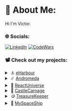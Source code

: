 # 💫 About Me:
Hi I'm Victor.

### 🌐 Socials:
[![LinkedIn](https://img.shields.io/badge/LinkedIn-%230077B5.svg?logo=linkedin&logoColor=white)](https://linkedin.com/in/vlog)
[![CodeWars](https://www.codewars.com/users/thegroosalugg/badges/micro)](https://www.codewars.com/users/thegroosalugg)

### 📽️ Check out my projects:

<details>
  <summary>&nbsp;⚓&nbsp;<a href="https://e-harbour.vercel.app">eHarbour</a></summary>
  <p>
    The original project that I collaborated on can be found here. <a href="https://github.com/Iyayi2/comeGetMe">comeGetMe</a>. I was responsible for writing the entire frontend for this app with React and 
    Typescript. Upon completing this project, I wanted to deploy my own personal copy where I could make my own independent changes and have control of the DB and deployment. Any further improvements that I made 
    to the frontend in my personal copy, I also implemented in the original.
  </p>
  <pre><code>
    Render's servers will hibernate after inactivity and may take a couple of minutes to wake up. 
    No requests are sent on the homepage, please navigate to any other route. 
    A page refresh might be needed if the server does not wake up. 
    Any images uploaded will be erased once the server sleeps.
  </code></pre>
  <details>
    <summary>Tech Stack</summary>
    <pre><code>
      const techStack = {
        frontend: ['SCSS', 'React', 'TypeScript'],
         backend: ['Node', 'Express'],
       libraries: {
               react: ['React Router', 'React Helmet', 'Framer-Motion', 'Font Awesome'],
                node: ['BSCrypt', 'CORS', 'DotENV', 'Express Validator', 'JSONWebToken', 'Mongoose', 'Multer', 'Socket.IO'],
                  },
        database: 'MongoDB',
      deployment: ['Vercel', 'Render'],
      };
    </code></pre>
  </details>
   <details>
    <summary>What I learned</summary>
    <p>
      This project was a valuable learning experience, allowing me to further hone my React skills within a full-stack environment using MongoDB and Node/Express. I gained a better understanding of the backend's       role in web development and how it interacts with the frontend. I was able to modify backend controllers to control data flow and reduce fetch requests, keeping both sides cleaner. Though I considered            using Tanstack for data fetching, I opted to rely on React’s custom hooks, designing versatile ones that handle various data types and state updates without page reloads. The original project used                session-based authentication, which caused issues on some browsers due to third-party cookie restrictions. To improve user experience, I replaced session-based authentication with JSON Web Token (JWT)            authentication in my personal version, which required significant changes to both the frontend and backend. This challenge was highly rewarding, and I was pleased with the result.
    </p>
  </details>
</details>

<details>
  <summary>&nbsp;☄️&nbsp;<a href="https://andromeda-1649b.web.app">Andromeda</a></summary>
  <p>
   This was my first solo project after completing Maximilian Schwarzmüller's React course, serving as a playground to practice my React skills. While I had basic knowledge of CSS, this project allowed me to        improve by learning through writing, without taking any additional CSS courses. The inspiration came from my Le Wagon MySpaceShip project, as I wanted to reuse the spaceship images. The goal was to implement     popular web development features such as store cart logic, a booking system with full date validation, account management, modals, custom hooks, and a landing page featuring animations—a hobby of mine. I         created an interactive solar system with PNGs and more advanced animations. This is a static project using Redux and localStorage to simulate a backend. Item data is randomly generated on app launch and saved    to storage, so it differs if launched on different browsers or if site data is cleared.
  </p>
  <details>
    <summary>Tech Stack</summary>
    <pre><code>
      const techStack = {
        frontend: ['SCSS', 'React', 'TypeScript'],
       libraries: ['React Router', 'Redux', 'Framer-Motion', 'React Helmet', 'React Datepicker', 'Faker', 'Font Awesome'],
      deployment: 'Firebase',
      };
    </code></pre>
  </details>
   <details>
    <summary>What I learned</summary>
    <p>
     Building this project helped me further develop my React and CSS skills, applying what I had learned over the past several months. I created more complex animations, custom hooks, gained a better                 understanding of Redux, and explored different routing methods while making the site responsive. I challenged myself not to reuse code across routes, experimenting with each new one. For example, I used the      same component for the spaceship grid and footer, while the user page employed modals and Redux to update list data simultaneously. The validation logic is managed by a complex custom hook that keeps the         components clean. The store page, which was one of the last pages, used unique CSS grid tricks to showcase items in a fresh way.
    </p>
  </details>
</details>

<details>
  <summary>&nbsp;🌌&nbsp;<a href="https://react-universe.web.app">ReactUniverse</a></summary>
  <p>
    This was a mini React project I deployed while learning React, as part of Maximilian Schwarzmüller's React course. I recently explored Framer Motion and used this project as a playground to practice it,          while also applying some of the React concepts taught in the course. The section included images of interesting locations on Earth, and I expanded on this by creating a small solar system using CSS.
  </p>
  <details>
    <summary>Tech Stack</summary>
    <pre><code>
      const techStack = {
        frontend: ['CSS', 'React', 'JavaScript'],
         library: 'Framer-Motion',
      deployment: 'Firebase',
      };
    </code></pre>
  </details>
   <details>
    <summary>What I learned</summary>
    <p>
      This project was an entry-level playground for experimenting with Framer Motion, alongside React concepts like Render Props and Compound Components. Although I structured the codebase similarly to React          Router, the app remained a true single-page application (SPA) without any actual routing.
    </p>
  </details>
</details>

<details>
  <summary>&nbsp;🏰&nbsp;<a href="https://github.com/thegroosalugg/CastleCarnage">CastleCarnage</a></summary>
  <p>
    This Ruby-based text-only CLI game was one of those projects where I started coding and just kept going. I enjoyed building a playful, humorous experience with a heavy emphasis on ASCII art and emojis, all 
    displayed in color in the terminal.
  </p>
  <details>
    <summary>Tech Stack</summary>
    <pre><code>
      const techStack = {
           language: 'ruby',
        environment: 'terminal',
          execution: 'ruby interface.rb',
      };
    </code></pre>
  </details>
   <details>
    <summary>What I learned</summary>
    <p>
      I started with hard-coded elements to see quick results, but the real learning came through refactoring. Turning repetitive blocks into reusable generators 
      taught me the value of clean, efficient code. I also developed my own method for improving readability, aligning similar code elements—such as operators and 
      constants—in columns to make the structure more intuitive at a glance. Despite being a simple terminal game, I creatively used ASCII art, emojis, and text 
      characters to bring the game to life.
    </p>
  </details>
</details>

<details>
  <summary>&nbsp;🪙&nbsp;<a href="https://github.com/thegroosalugg/TreasureKeeper">TreasureKeeper</a></summary>
  <p>
    I'm sharing a couple of my earlier Le Wagon projects that were initially deployed by a contributor. While I won’t be revisiting or 
    redeploying them, they were valuable learning experiences. Here are the GitHub links for a quick overview.
  </p>
  <details>
    <summary>Tech Stack</summary>
    <pre><code>
      const techStack = {
        frontend: ['SCSS', 'Bootstrap'],
         backend: 'Ruby on Rails',
        database: 'PostgreSQL',
      deployment: 'Heroku',
      };
    </code></pre>
  </details>
   <details>
    <summary>What I learned</summary>
    <p>
      I focused on mobile-first development, refining my frontend skills with SCSS and Bootstrap. This project helped me understand the nuances of designing for 
      mobile while still working within a tight 4-day timeline.
    </p>
  </details>
</details>

<details>
  <summary>&nbsp;🚀&nbsp;<a href="https://github.com/thegroosalugg/MySpaceShip">MySpaceShip</a></summary>
  <p>
    I'm sharing a couple of my earlier Le Wagon projects that were initially deployed by a contributor. While I won’t be revisiting or 
    redeploying them, they were valuable learning experiences. Here are the GitHub links for a quick overview.
  </p>
  <details>
    <summary>Tech Stack</summary>
    <pre><code>
      const techStack = {
        frontend: ['SCSS', 'Bootstrap'],
         backend: 'Ruby on Rails',
        database: 'PostgreSQL',
      deployment: 'Heroku',
      };
    </code></pre>
  </details>
   <details>
    <summary>What I learned</summary>
    <p>
      This was my first project as part of a team of four at Le Wagon. We had a tight deadline of about four days for coding. I was 
      responsible for the frontend, primarily using Bootstrap along with ERB and JavaScript for dynamic elements. The project was a fun 
      platform where users could rent and post their own spaceships. The backend allowed account creation, viewing and renting ships, 
      and posting listings. This experience helped me learn by doing, enabling me to write large amounts of code quickly under pressure 
      while integrating creative ideas and feedback from my teammates.
    </p>
  </details>
</details>
